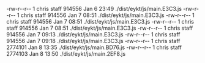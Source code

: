 -rw-r--r--  1 chris  staff  914556 Jan  6 23:49 ./dist/eykt/js/main.E3C3.js
-rw-r--r--  1 chris  staff  914556 Jan  7 08:51 ./dist/eykt/js/main.E3C3.js
-rw-r--r--  1 chris  staff  914556 Jan  7 08:51 ./dist/eykt/js/main.E3C3.js
-rw-r--r--  1 chris  staff  914556 Jan  7 08:51 ./dist/eykt/js/main.E3C3.js
-rw-r--r--  1 chris  staff  914556 Jan  7 09:13 ./dist/eykt/js/main.E3C3.js
-rw-r--r--  1 chris  staff  914556 Jan  7 09:18 ./dist/eykt/js/main.E3C3.js
-rw-r--r--  1 chris  staff  2774101 Jan  8 13:35 ./dist/eykt/js/main.BD76.js
-rw-r--r--  1 chris  staff  2774103 Jan  8 13:50 ./dist/eykt/js/main.2EF8.js

